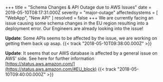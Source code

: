 +++
title = "Schema Changes & API Outage due to AWS Issues"
date = 2019-05-10T08:17:31.000Z
severity = "major-outage"
affectedsystems = [
  "WebApp",
  "New API"
]
resolved = false
+++
We are currently facing an issue causing some schema changes in the EU region resulting into a deployment error. Our Engineers are already looking into the issue!

**Update**: Some APIs seems to be affected by the issue, we are working on getting them back up asap. {{< track "2018-05-10T09:38:00.000Z" >}}

**Update**: It seems that our AWS database is affected by a general issue on AWS' side. See here for further information [https://status.aws.amazon.com/](https://status.aws.amazon.com/#EU_block) {{< track "2018-05-10T09:40:00.000Z" >}}